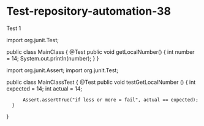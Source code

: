 # Test-repository-automation-38

Test 1

import org.junit.Test;

public class MainClass
{
    @Test
    public void getLocalNumber()
    {
    int number = 14;
        System.out.println(number);
}
}



import org.junit.Assert;
import org.junit.Test;

public class MainClassTest
{
  @Test
      public void testGetLocalNumber ()
      {
          int expected = 14;
          int actual = 14;

          Assert.assertTrue("if less or more = fail", actual == expected);
      }
  }
